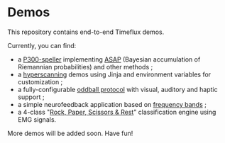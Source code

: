 # Demos

This repository contains end-to-end Timeflux demos.

Currently, you can find:
- a [P300-speller](../../tree/main/speller/P300/) implementing [ASAP](https://arxiv.org/abs/2203.07807) (Bayesian accumulation of Riemannian probabilities) and other methods ;
- a [hyperscanning](../../tree/main/hyperscanning/) demos using Jinja and environment variables for customization ;
- a fully-configurable [oddball protocol](../../tree/main/oddball) with visual, auditory and haptic support ;
- a simple neurofeedback application based on [frequency bands](../../tree/main/neurofeedback/bands/) ;
- a 4-class "[Rock, Paper, Scissors & Rest](../../tree/main/roshambo/)" classification engine using EMG signals.

More demos will be added soon.
Have fun!
